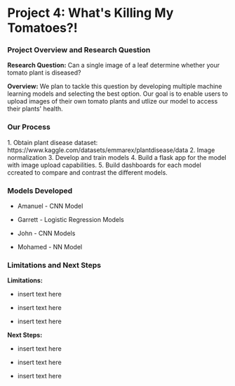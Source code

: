 <h1>Project 4: What's Killing My Tomatoes?!</h1>
<h3>Project Overview and Research Question</h3>
<p><strong>Research Question:</strong> Can a single image of a leaf determine whether your tomato plant is diseased?</p>
<p><strong>Overview:</strong> We plan to tackle this question by developing multiple machine learning models and selecting the best option. Our goal is to enable users to upload images of their own tomato plants and utlize our model to access their plants' health.</p>
<h3>Our Process</h3>
1. Obtain plant disease dataset: https://www.kaggle.com/datasets/emmarex/plantdisease/data
2. Image normalization
3. Develop and train models
4. Build a flask app for the model with image upload capabilities.
5. Build dashboards for each model ccreated to compare and contrast the different models.
<h3>Models Developed</h3>

- Amanuel - CNN Model
  
- Garrett - Logistic Regression Models
   
- John - CNN Models

- Mohamed - NN Model
   
<h3>Limitations and Next Steps</h3>
<p><strong>Limitations:</strong>

  - insert text here
  
- insert text here
  
- insert text here</p>
<p><strong>Next Steps:</strong>

- insert text here
  
- insert text here
  
- insert text here</p>
